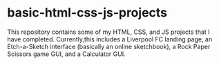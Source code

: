 # basic-html-css-js-projects
This repository contains some of my HTML, CSS, and JS projects that I have completed. Currently,this includes a Liverpool FC landing page, an Etch-a-Sketch interface (basically an online sketchbook), a Rock Paper Scissors game GUI, and a Calculator GUI.